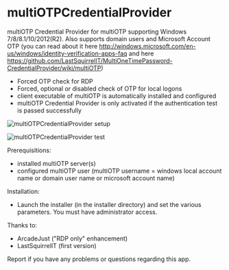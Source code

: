 # multiOTPCredentialProvider
multiOTP Credential Provider for multiOTP supporting Windows 7/8/8.1/10/2012(R2). Also supports domain users and Microsoft Account OTP (you can read about it here http://windows.microsoft.com/en-us/windows/identity-verification-apps-faq and here https://github.com/LastSquirrelIT/MultiOneTimePassword-CredentialProvider/wiki/multiOTP)
- Forced OTP check for RDP
- Forced, optional or disabled check of OTP for local logons
- client executable of multiOTP is automatically installed and configured
- multiOTP Credential Provider is only activated if the authentication test is passed successfully

![multiOTPCredentialProvider setup](https://raw.githubusercontent.com/multiOTP/multiOTPCredentialProvider/master/screenshots/multiOTPCredentialProvider-setup.png)

![multiOTPCredentialProvider test](https://raw.githubusercontent.com/multiOTP/multiOTPCredentialProvider/master/screenshots/multiOTPCredentialProvider-test.png)

Prerequisitions:
- installed multiOTP server(s)
- configured multiOTP user (multiOTP username = windows local account name or domain user name or microsoft account name)

Installation:
- Launch the installer (in the installer directory) and set the various parameters. You must have administrator access.

Thanks to:
- ArcadeJust ("RDP only" enhancement)
- LastSquirrelIT (first version)

Report if you have any problems or questions regarding this app.
